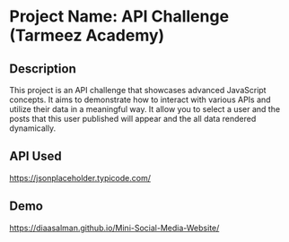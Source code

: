 # Project Name: API Challenge (Tarmeez Academy)

## Description
This project is an API challenge that showcases advanced JavaScript concepts. It aims to demonstrate how to interact with various APIs and utilize their data in a meaningful way. It allow you to select a user and the posts that this user published will appear and the all data rendered dynamically.

## API Used
https://jsonplaceholder.typicode.com/

## Demo
https://diaasalman.github.io/Mini-Social-Media-Website/
